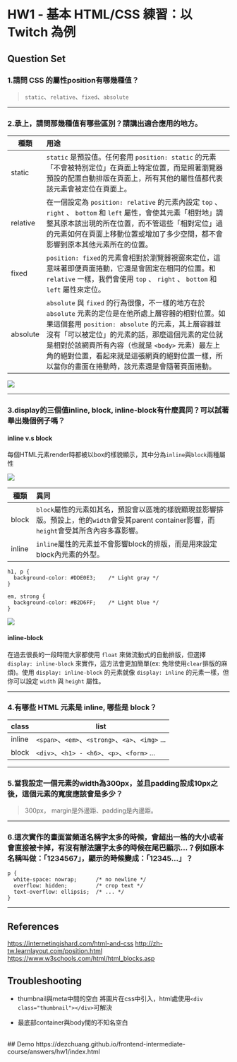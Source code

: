 
# HW1 - 基本 HTML/CSS 練習：以 Twitch 為例

## Question Set

### 1.請問 CSS 的屬性position有哪幾種值？

> `static`、`relative`、`fixed`、`absolute`

***

### 2.承上，請問那幾種值有哪些區別？請講出適合應用的地方。

|    種類    |  用途    |
| ---------- | :-------- |
|   static   |  `static` 是預設值。任何套用 `position: static` 的元素「不會被特別定位」在頁面上特定位置，而是照著瀏覽器預設的配置自動排版在頁面上，所有其他的屬性值都代表該元素會被定位在頁面上。|
|   relative | 在一個設定為 `position: relative` 的元素內設定 `top` 、 `right` 、 `bottom` 和 `left` 屬性，會使其元素「相對地」調整其原本該出現的所在位置，而不管這些「相對定位」過的元素如何在頁面上移動位置或增加了多少空間，都不會影響到原本其他元素所在的位置。 |
|   fixed    | `position: fixed`的元素會相對於瀏覽器視窗來定位，這意味著即便頁面捲動，它還是會固定在相同的位置。和 `relative` 一樣，我們會使用 `top` 、 `right` 、 `bottom` 和 `left` 屬性來定位。 |
|   absolute | `absolute` 與 `fixed` 的行為很像，不一樣的地方在於 `absolute` 元素的定位是在他所處上層容器的相對位置。如果這個套用 `position: absolute` 的元素，其上層容器並沒有「可以被定位」的元素的話，那麼這個元素的定位就是相對於該網頁所有內容（也就是 `<body>` 元素）最左上角的絕對位置，看起來就是這張網頁的絕對位置一樣，所以當你的畫面在捲動時，該元素還是會隨著頁面捲動。 |

<img class="center" src="https://internetingishard.com/html-and-css/advanced-positioning/css-positioning-schemes-790d5b.png">

***

### 3.display的三個值inline, block, inline-block有什麼異同？可以試著舉出幾個例子嗎？

#### inline v.s block
每個HTML元素render時都被以box的樣貌顯示，其中分為`inline`與`block`兩種屬性

<img class="center" src="https://internetingishard.com/html-and-css/css-box-model/inline-vs-block-boxes-f3e662.png">

|    種類         | 異同 |
| -------------- | :------ |
|   block        | `block`屬性的元素如其名，預設會以區塊的樣貌顯現並影響排版。預設上，他的`width`會受其parent container影響，而`height`會受其所含內容多寡影響。  |
|   inline       | `inline`屬性的元素並不會影響block的排版，而是用來設定block內元素的外型。 |

```
h1, p {
  background-color: #DDE0E3;    /* Light gray */
}

em, strong {
  background-color: #B2D6FF;    /* Light blue */
}
```

<img class="center" src="https://internetingishard.com/html-and-css/css-box-model/block-boxes-and-inline-boxes-7cfa0a.png">

#### inline-block
在過去很長的一段時間大家都使用 `float` 來做流動式的自動排版，但選擇 `display: inline-block` 來實作，這方法會更加簡單(ex: 免除使用`clear`排版的麻煩)。使用 `display: inline-block` 的元素就像 `display: inline` 的元素一樣，但你可以設定 `width` 與 `height` 屬性。

***

### 4.有哪些 HTML 元素是 inline, 哪些是 block？

|    class    |  list    |
| ----------- | -------- |
| inline      |  `<span>`、`<em>`、`<strong>`、`<a>`、`<img>` ...  |
| block       | `<div>`、`<h1> - <h6>`、`<p>`、`<form>` ... |

***

### 5.當我設定一個元素的width為300px，並且padding設成10px之後，這個元素的寬度應該會是多少？
>300px， margin是外邊距、padding是內邊距。

***

### 6.這次實作的畫面當頻道名稱字太多的時候，會超出一格的大小或者會直接被卡掉，有沒有辦法讓字太多的時候在尾巴顯示...？例如原本名稱叫做：「1234567」，顯示的時候變成：「12345...」？

```
p {
  white-space: nowrap;      /* no newline */
  overflow: hidden;         /* crop text */
  text-overflow: ellipsis;  /* ... */
}
```

***

## References
https://internetingishard.com/html-and-css
http://zh-tw.learnlayout.com/position.html
https://www.w3schools.com/html/html_blocks.asp
<br>

## Troubleshooting
* thumbnail與meta中間的空白
將圖片在css中引入，html處使用`<div class="thumbnail"></div>`可解決

* 最底部container與body間的不知名空白

<br>
## Demo
https://dezchuang.github.io/frontend-intermediate-course/answers/hw1/index.html
